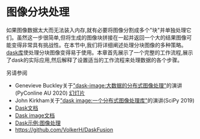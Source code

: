 # 图像分块处理

如果图像数据太大而无法装入内存,就有必要将图像分割成多个"块"并单独处理它们。虽然这一步很简单,但将生成的图像块拼接在一起并返回一个大的结果图像可能变得非常具有挑战性。在本节中,我们将详细阐述处理分块图像的多种策略。[dask库](https://docs.dask.org/en/stable/)使处理分块图像变得易于使用。本章首先展示了一个完整的工作流程,展示了dask的实际应用,然后解释了设置适当的工作流程来处理数据的各个步骤。

另请参阅
* Genevieve Buckley关于["dask-image:大数据的分布式图像处理"](https://www.youtube.com/watch?v=MpjgzNeISeI&t=1359s)的演讲(PyConline AU 2020) [幻灯片](https://genevievebuckley.github.io/dask-image-talk-2020/)
* John Kirkham关于["dask image:一个分布式图像处理库"](https://www.youtube.com/watch?v=XGUS174vvLs)的演讲(SciPy 2019)
* [Dask文档](https://docs.dask.org/en/stable/)
* [Dask image文档](http://image.dask.org/en/latest/)
* [Dask示例:图像处理](https://examples.dask.org/applications/image-processing.html)
* https://github.com/VolkerH/DaskFusion